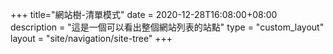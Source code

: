 +++
title="網站樹-清單模式"
date = 2020-12-28T16:08:00+08:00
description = "這是一個可以看出整個網站列表的站點"
type = "custom_layout"
layout = "site/navigation/site-tree"
+++
